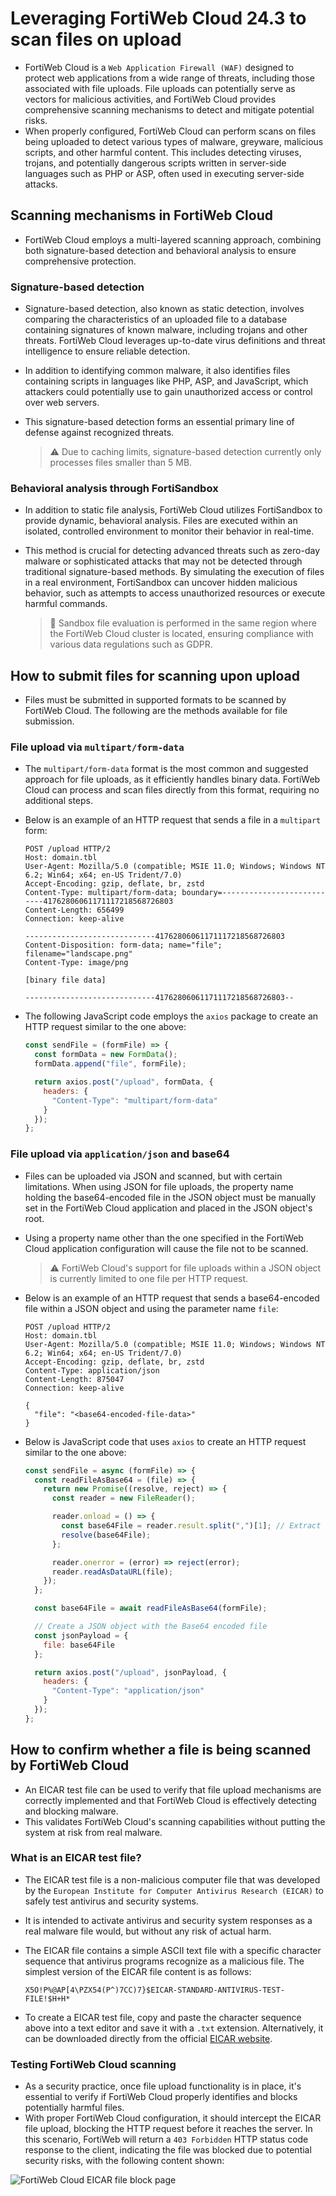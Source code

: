 # Leveraging FortiWeb Cloud 24.3 to scan files on upload

* FortiWeb Cloud is a `Web Application Firewall (WAF)` designed to protect web applications from a wide range of threats, including those associated with file uploads. File uploads can potentially serve as vectors for malicious activities, and FortiWeb Cloud provides comprehensive scanning mechanisms to detect and mitigate potential risks.
* When properly configured, FortiWeb Cloud can perform scans on files being uploaded to detect various types of malware, greyware, malicious scripts, and other harmful content. This includes detecting viruses, trojans, and potentially dangerous scripts written in server-side languages such as PHP or ASP, often used in executing server-side attacks.

## Scanning mechanisms in FortiWeb Cloud

* FortiWeb Cloud employs a multi-layered scanning approach, combining both signature-based detection and behavioral analysis to ensure comprehensive protection.

### Signature-based detection

* Signature-based detection, also known as static detection, involves comparing the characteristics of an uploaded file to a database containing signatures of known malware, including trojans and other threats. FortiWeb Cloud leverages up-to-date virus definitions and threat intelligence to ensure reliable detection.
* In addition to identifying common malware, it also identifies files containing scripts in languages like PHP, ASP, and JavaScript, which attackers could potentially use to gain unauthorized access or control over web servers.
* This signature-based detection forms an essential primary line of defense against recognized threats.

  > :warning: Due to caching limits, signature-based detection currently only processes files smaller than 5 MB.

### Behavioral analysis through FortiSandbox

* In addition to static file analysis, FortiWeb Cloud utilizes FortiSandbox to provide dynamic, behavioral analysis. Files are executed within an isolated, controlled environment to monitor their behavior in real-time.
* This method is crucial for detecting advanced threats such as zero-day malware or sophisticated attacks that may not be detected through traditional signature-based methods. By simulating the execution of files in a real environment, FortiSandbox can uncover hidden malicious behavior, such as attempts to access unauthorized resources or execute harmful commands.

  > :older_man: Sandbox file evaluation is performed in the same region where the FortiWeb Cloud cluster is located, ensuring compliance with various data regulations such as GDPR.

## How to submit files for scanning upon upload

* Files must be submitted in supported formats to be scanned by FortiWeb Cloud. The following are the methods available for file submission.

### File upload via `multipart/form-data`

* The `multipart/form-data` format is the most common and suggested approach for file uploads, as it efficiently handles binary data. FortiWeb Cloud can process and scan files directly from this format, requiring no additional steps.
* Below is an example of an HTTP request that sends a file in a `multipart` form:

  ```text
  POST /upload HTTP/2
  Host: domain.tbl
  User-Agent: Mozilla/5.0 (compatible; MSIE 11.0; Windows; Windows NT 6.2; Win64; x64; en-US Trident/7.0)
  Accept-Encoding: gzip, deflate, br, zstd
  Content-Type: multipart/form-data; boundary=---------------------------41762806061171117218568726803
  Content-Length: 656499
  Connection: keep-alive
  
  -----------------------------41762806061171117218568726803
  Content-Disposition: form-data; name="file"; filename="landscape.png"
  Content-Type: image/png
  
  [binary file data]
  
  -----------------------------41762806061171117218568726803--
  ```

* The following JavaScript code employs the `axios` package to create an HTTP request similar to the one above:

  ```javascript
  const sendFile = (formFile) => {
    const formData = new FormData();
    formData.append("file", formFile);

    return axios.post("/upload", formData, {
      headers: {
        "Content-Type": "multipart/form-data"
      }
    });
  };
  ```

### File upload via `application/json` and base64

* Files can be uploaded via JSON and scanned, but with certain limitations. When using JSON for file uploads, the property name holding the base64-encoded file in the JSON object must be manually set in the FortiWeb Cloud application and placed in the JSON object's root.
* Using a property name other than the one specified in the FortiWeb Cloud application configuration will cause the file not to be scanned.

  > :warning: FortiWeb Cloud's support for file uploads within a JSON object is currently limited to one file per HTTP request.

* Below is an example of an HTTP request that sends a base64-encoded file within a JSON object and using the parameter name `file`:

  ```text
  POST /upload HTTP/2
  Host: domain.tbl
  User-Agent: Mozilla/5.0 (compatible; MSIE 11.0; Windows; Windows NT 6.2; Win64; x64; en-US Trident/7.0)
  Accept-Encoding: gzip, deflate, br, zstd
  Content-Type: application/json
  Content-Length: 875047
  Connection: keep-alive
  
  {
    "file": "<base64-encoded-file-data>"
  }
  ```

* Below is JavaScript code that uses `axios` to create an HTTP request similar to the one above:

  ```javascript
  const sendFile = async (formFile) => {
    const readFileAsBase64 = (file) => {
      return new Promise((resolve, reject) => {
        const reader = new FileReader();

        reader.onload = () => {
          const base64File = reader.result.split(",")[1]; // Extract the Base64 part
          resolve(base64File);
        };

        reader.onerror = (error) => reject(error);
        reader.readAsDataURL(file);
      });
    };

    const base64File = await readFileAsBase64(formFile);

    // Create a JSON object with the Base64 encoded file
    const jsonPayload = {
      file: base64File
    };

    return axios.post("/upload", jsonPayload, {
      headers: {
        "Content-Type": "application/json"
      }
    });
  };
  ```

## How to confirm whether a file is being scanned by FortiWeb Cloud

* An EICAR test file can be used to verify that file upload mechanisms are correctly implemented and that FortiWeb Cloud is effectively detecting and blocking malware.
* This validates FortiWeb Cloud's scanning capabilities without putting the system at risk from real malware.

### What is an EICAR test file?

* The EICAR test file is a non-malicious computer file that was developed by the `European Institute for Computer Antivirus Research (EICAR)` to safely test antivirus and security systems.
* It is intended to activate antivirus and security system responses as a real malware file would, but without any risk of actual harm.
* The EICAR file contains a simple ASCII text file with a specific character sequence that antivirus programs recognize as a malicious file. The simplest version of the EICAR file content is as follows:

  ```text
  X5O!P%@AP[4\PZX54(P^)7CC)7}$EICAR-STANDARD-ANTIVIRUS-TEST-FILE!$H+H*
  ```

* To create a EICAR test file, copy and paste the character sequence above into a text editor and save it with a `.txt` extension. Alternatively, it can be downloaded directly from the official [EICAR website][1].

### Testing FortiWeb Cloud scanning

* As a security practice, once file upload functionality is in place, it's essential to verify if FortiWeb Cloud properly identifies and blocks potentially harmful files.
* With proper FortiWeb Cloud configuration, it should intercept the EICAR file upload, blocking the HTTP request before it reaches the server. In this scenario, FortiWeb will return a `403 Forbidden` HTTP status code response to the client, indicating the file was blocked due to potential security risks, with the following content shown:

![FortiWeb Cloud EICAR file block page][2]

[1]: https://www.eicar.org/download-anti-malware-testfile/
[2]: /static/images/fortiweb-eicar-alert.png

